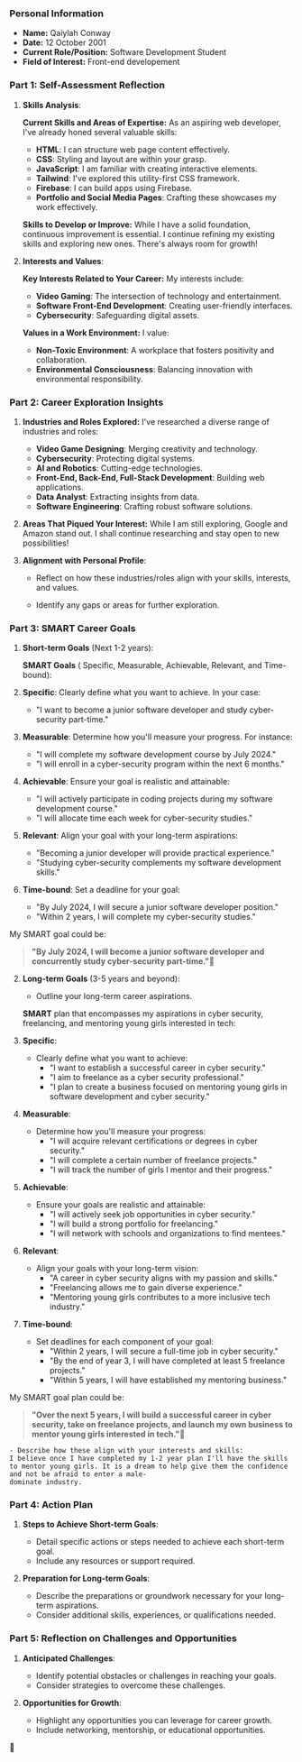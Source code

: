 
### Personal Information

- **Name:** Qaiylah Conway
- **Date:** 12 October 2001
- **Current Role/Position:** Software Development Student
- **Field of Interest:** Front-end developement

### Part 1: Self-Assessment Reflection

1. **Skills Analysis**:
    
   **Current Skills and Areas of Expertise:**
   As an aspiring web developer, I've already honed several valuable skills:
   - **HTML**: I can structure web page content effectively.
   - **CSS**: Styling and layout are within your grasp.
   - **JavaScript**: I am familiar with creating interactive elements.
   - **Tailwind**: I've explored this utility-first CSS framework.
   - **Firebase**: I can build apps using Firebase.
   - **Portfolio and Social Media Pages**: Crafting these showcases my work effectively.
      
    **Skills to Develop or Improve:**
     While I have a solid foundation, continuous improvement is essential. I continue refining my existing skills and exploring new ones. There's always room for growth!
      
2. **Interests and Values**:
    
   **Key Interests Related to Your Career:**
      My interests include:
   - **Video Gaming**: The intersection of technology and entertainment.
   - **Software Front-End Development**: Creating user-friendly interfaces.
   - **Cybersecurity**: Safeguarding digital assets.

     
    **Values in a Work Environment:**
     I value:
   - **Non-Toxic Environment**: A workplace that fosters positivity and collaboration.
   - **Environmental Consciousness**: Balancing innovation with environmental responsibility.


### Part 2: Career Exploration Insights

1. **Industries and Roles Explored:**
    I've researched a diverse range of industries and roles:
   - **Video Game Designing**: Merging creativity and technology.
   - **Cybersecurity**: Protecting digital systems.
   - **AI and Robotics**: Cutting-edge technologies.
   - **Front-End, Back-End, Full-Stack Development**: Building web applications.
   - **Data Analyst**: Extracting insights from data.
   - **Software Engineering**: Crafting robust software solutions.

2. **Areas That Piqued Your Interest:**
    While I am still exploring, Google and Amazon stand out. I shall continue researching and stay open to new possibilities!
      
2. **Alignment with Personal Profile**:
    
    - Reflect on how these industries/roles align with your skills, interests, and values.

      
    - Identify any gaps or areas for further exploration.

### Part 3: SMART Career Goals

1. **Short-term Goals** (Next 1-2 years):
    
   **SMART Goals** ( Specific, Measurable, Achievable, Relevant, and Time-bound):

1. **Specific**: Clearly define what you want to achieve. In your case:
   - "I want to become a junior software developer and study cyber-security part-time."

2. **Measurable**: Determine how you'll measure your progress. For instance:
   - "I will complete my software development course by July 2024."
   - "I will enroll in a cyber-security program within the next 6 months."

3. **Achievable**: Ensure your goal is realistic and attainable:
   - "I will actively participate in coding projects during my software development course."
   - "I will allocate time each week for cyber-security studies."

4. **Relevant**: Align your goal with your long-term aspirations:
   - "Becoming a junior developer will provide practical experience."
   - "Studying cyber-security complements my software development skills."

5. **Time-bound**: Set a deadline for your goal:
   - "By July 2024, I will secure a junior software developer position."
   - "Within 2 years, I will complete my cyber-security studies."

My SMART goal could be:

> **"By July 2024, I will become a junior software developer and concurrently study cyber-security part-time."**🌟


2. **Long-term Goals** (3-5 years and beyond):
    
    - Outline your long-term career aspirations.
      
     **SMART** plan that encompasses my aspirations in cyber security, freelancing, and mentoring young girls interested in tech:

1. **Specific**:
   - Clearly define what you want to achieve:
     - "I want to establish a successful career in cyber security."
     - "I aim to freelance as a cyber security professional."
     - "I plan to create a business focused on mentoring young girls in software development and cyber security."

2. **Measurable**:
   - Determine how you'll measure your progress:
     - "I will acquire relevant certifications or degrees in cyber security."
     - "I will complete a certain number of freelance projects."
     - "I will track the number of girls I mentor and their progress."

3. **Achievable**:
   - Ensure your goals are realistic and attainable:
     - "I will actively seek job opportunities in cyber security."
     - "I will build a strong portfolio for freelancing."
     - "I will network with schools and organizations to find mentees."

4. **Relevant**:
   - Align your goals with your long-term vision:
     - "A career in cyber security aligns with my passion and skills."
     - "Freelancing allows me to gain diverse experience."
     - "Mentoring young girls contributes to a more inclusive tech industry."

5. **Time-bound**:
   - Set deadlines for each component of your goal:
     - "Within 2 years, I will secure a full-time job in cyber security."
     - "By the end of year 3, I will have completed at least 5 freelance projects."
     - "Within 5 years, I will have established my mentoring business."

My SMART goal plan could be:

> **"Over the next 5 years, I will build a successful career in cyber security, take on freelance projects, and launch my own business to mentor young girls interested in tech."**🌟


    - Describe how these align with your interests and skills:
    I believe once I have completed my 1-2 year plan I'll have the skills to mentor young girls. It is a dream to help give them the confidence and not be afraid to enter a male- 
    dominate industry. 
    

### Part 4: Action Plan

1. **Steps to Achieve Short-term Goals**:
    
    - Detail specific actions or steps needed to achieve each short-term goal.
    - Include any resources or support required.
2. **Preparation for Long-term Goals**:
    
    - Describe the preparations or groundwork necessary for your long-term aspirations.
    - Consider additional skills, experiences, or qualifications needed.

### Part 5: Reflection on Challenges and Opportunities

1. **Anticipated Challenges**:
    
    - Identify potential obstacles or challenges in reaching your goals.
    - Consider strategies to overcome these challenges.
2. **Opportunities for Growth**:
    
    - Highlight any opportunities you can leverage for career growth.
    - Include networking, mentorship, or educational opportunities.

🌟

